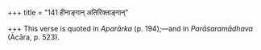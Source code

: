 +++
title = "141 हीनाङ्गान् अतिरिक्ताङ्गान्"

+++
This verse is quoted in *Aparārka* (p. 194);—and in *Parāśaramādhava*
(Ācāra, p. 523).


